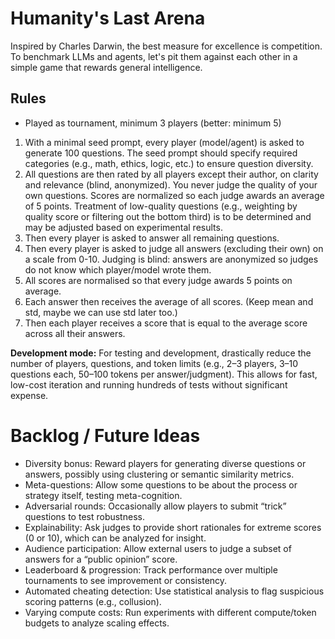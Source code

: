 # Humanity's Last Arena

Inspired by Charles Darwin, the best measure for excellence is competition. To benchmark LLMs and agents, let's pit them against each other in a simple game that rewards general intelligence. 


## Rules
- Played as tournament, minimum 3 players (better: minimum 5)
1. With a minimal seed prompt, every player (model/agent) is asked to generate 100 questions. The seed prompt should specify required categories (e.g., math, ethics, logic, etc.) to ensure question diversity.
2. All questions are then rated by all players except their author, on clarity and relevance (blind, anonymized). You never judge the quality of your own questions. Scores are normalized so each judge awards an average of 5 points. Treatment of low-quality questions (e.g., weighting by quality score or filtering out the bottom third) is to be determined and may be adjusted based on experimental results.
3. Then every player is asked to answer all remaining questions.
4. Then every player is asked to judge all answers (excluding their own) on a scale from 0-10. Judging is blind: answers are anonymized so judges do not know which player/model wrote them.
5. All scores are normalised so that every judge awards 5 points on average.
6. Each answer then receives the average of all scores. (Keep mean and std, maybe we can use std later too.)
7. Then each player receives a score that is equal to the average score across all their answers.

**Development mode:** For testing and development, drastically reduce the number of players, questions, and token limits (e.g., 2–3 players, 3–10 questions each, 50–100 tokens per answer/judgment). This allows for fast, low-cost iteration and running hundreds of tests without significant expense.
# Backlog / Future Ideas

- Diversity bonus: Reward players for generating diverse questions or answers, possibly using clustering or semantic similarity metrics.
- Meta-questions: Allow some questions to be about the process or strategy itself, testing meta-cognition.
- Adversarial rounds: Occasionally allow players to submit “trick” questions to test robustness.
- Explainability: Ask judges to provide short rationales for extreme scores (0 or 10), which can be analyzed for insight.
- Audience participation: Allow external users to judge a subset of answers for a “public opinion” score.
- Leaderboard & progression: Track performance over multiple tournaments to see improvement or consistency.
- Automated cheating detection: Use statistical analysis to flag suspicious scoring patterns (e.g., collusion).
 - Varying compute costs: Run experiments with different compute/token budgets to analyze scaling effects.
